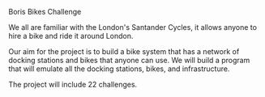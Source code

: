 Boris Bikes Challenge 

We all are familiar with the London's Santander Cycles, it allows anyone to hire a bike and ride it around London.

Our aim for the project is to build a bike system that has a network of docking stations and bikes that anyone can use. We will build a program that will emulate all the docking stations, bikes, and infrastructure.

The project will include 22 challenges.   
